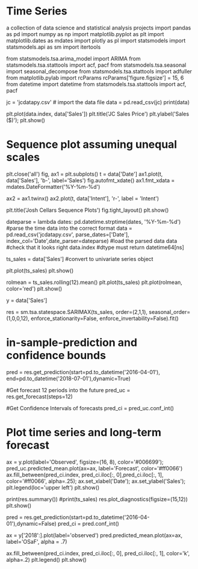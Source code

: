 # Time Series
a collection of data science and statistical analysis projects
import pandas as pd
import numpy as np
import matplotlib.pyplot as plt
import matplotlib.dates as mdates
import plotly as pl
import statsmodels
import statsmodels.api as sm
import itertools

from statsmodels.tsa.arima_model import ARIMA
from statsmodels.tsa.stattools import acf, pacf
from statsmodels.tsa.seasonal import seasonal_decompose
from statsmodels.tsa.stattools import adfuller
from matplotlib.pylab import rcParams
rcParams['figure.figsize'] = 15, 6
from datetime import datetime
from statsmodels.tsa.stattools import acf, pacf

jc = 'jcdatapy.csv' # import the data file
data = pd.read_csv(jc) 
print(data)

plt.plot(data.index, data['Sales'])
plt.title('JC Sales Price')
plt.ylabel('Sales ($)');
plt.show()

# Sequence plot assuming unequal scales
plt.close('all')
fig, ax1 = plt.subplots()
t = data['Date']
ax1.plot(t, data['Sales'], 'b-', label='Sales')
fig.autofmt_xdate()
ax1.fmt_xdata = mdates.DateFormatter('%Y-%m-%d')


ax2 = ax1.twinx()
ax2.plot(t, data['Intent'], 'r-', label = 'Intent')

plt.title('Josh Cellars Sequence Plots')
fig.tight_layout()
plt.show()

dateparse = lambda dates: pd.datetime.strptime(dates, '%Y-%m-%d')  #parse the time data into the correct format
data = pd.read_csv('jcdatapy.csv', parse_dates=['Date'], index_col='Date',date_parser=dateparse) #load the parsed data
data #check that it looks right
data.index #dtype must return datetime64[ns]

ts_sales = data['Sales']  #convert to univariate series object

plt.plot(ts_sales)
plt.show()

rolmean = ts_sales.rolling(12).mean()
plt.plot(ts_sales)
plt.plot(rolmean, color='red')
plt.show()

y = data['Sales'] 

res = sm.tsa.statespace.SARIMAX(ts_sales, order=(2,1,1), seasonal_order=(1,0,0,12), enforce_stationarity=False, enforce_invertability=False).fit()

# in-sample-prediction and confidence bounds
pred = res.get_prediction(start=pd.to_datetime('2016-04-01'), end=pd.to_datetime('2018-07-01'),dynamic=True)

#Get forecast 12 periods into the future
pred_uc = res.get_forecast(steps=12)

#Get Confidence Intervals of forecasts
pred_ci = pred_uc.conf_int()


# Plot time series and long-term forecast
ax = y.plot(label='Observed', figsize=(16, 8), color='#006699');
pred_uc.predicted_mean.plot(ax=ax, label='Forecast', color='#ff0066')
ax.fill_between(pred_ci.index, pred_ci.iloc[:, 0],pred_ci.iloc[:, 1], color='#ff0066', alpha=.25);
ax.set_xlabel('Date');
ax.set_ylabel('Sales');
plt.legend(loc='upper left')
plt.show()

print(res.summary())
#print(ts_sales)
res.plot_diagnostics(figsize=(15,12))
plt.show()

pred = res.get_prediction(start=pd.to_datetime('2016-04-01'),dynamic=False)
pred_ci = pred.conf_int()

ax = y['2018':].plot(label='observed')
pred.predicted_mean.plot(ax=ax, label='OSaF', alpha = .7)

ax.fill_between(pred_ci.index, 
                pred_ci.iloc[:, 0], 
                pred_ci.iloc[:, 1], color='k', alpha=.2)
plt.legend()
plt.show()
